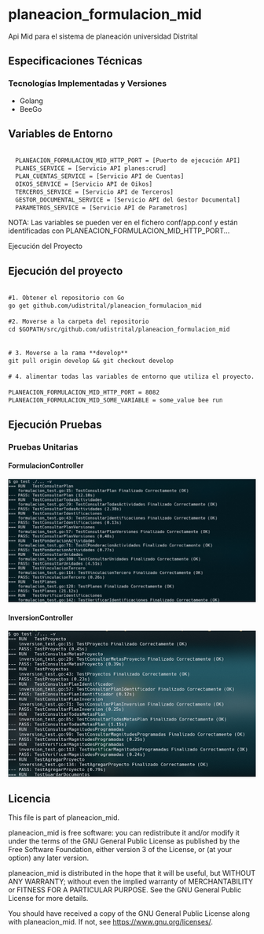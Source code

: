 # planeacion_formulacion_mid
Api Mid para el sistema de planeación universidad Distrital
## Especificaciones Técnicas

### Tecnologías Implementadas y Versiones

- Golang
- BeeGo



## Variables de Entorno
```

  PLANEACION_FORMULACION_MID_HTTP_PORT = [Puerto de ejecución API]
  PLANES_SERVICE = [Servicio API planes:crud]
  PLAN_CUENTAS_SERVICE = [Servicio API de Cuentas]
  OIKOS_SERVICE = [Servicio API de Oikos]
  TERCEROS_SERVICE = [Servicio API de Terceros]
  GESTOR_DOCUMENTAL_SERVICE = [Servicio API del Gestor Documental]
  PARAMETROS_SERVICE = [Servicio API de Parametros]
```

NOTA: Las variables se pueden ver en el fichero conf/app.conf y están identificadas con PLANEACION_FORMULACION_MID_HTTP_PORT...

Ejecución del Proyecto

## Ejecución del proyecto
```

#1. Obtener el repositorio con Go
go get github.com/udistrital/planeacion_formulacion_mid

#2. Moverse a la carpeta del repositorio
cd $GOPATH/src/github.com/udistrital/planeacion_formulacion_mid


# 3. Moverse a la rama **develop**
git pull origin develop && git checkout develop

# 4. alimentar todas las variables de entorno que utiliza el proyecto.

PLANEACION_FORMULACION_MID_HTTP_PORT = 8082 
PLANEACION_FORMULACION_MID_SOME_VARIABLE = some_value bee run

```


## Ejecución Pruebas


### Pruebas Unitarias
#### FormulacionController

![# En Proceso](/tests/Unit_Test/Pruebas_Formulacion.png)

#### InversionController

![# En Proceso](/tests/Unit_Test/Pruebas_Inversion.png)


## Licencia

This file is part of planeacion_mid.

planeacion_mid is free software: you can redistribute it and/or modify it under the terms of the GNU General Public License as published by the Free Software Foundation, either version 3 of the License, or (at your option) any later version.

planeacion_mid is distributed in the hope that it will be useful, but WITHOUT ANY WARRANTY; without even the implied warranty of MERCHANTABILITY or FITNESS FOR A PARTICULAR PURPOSE. See the GNU General Public License for more details.

You should have received a copy of the GNU General Public License along with planeacion_mid. If not, see https://www.gnu.org/licenses/.
